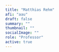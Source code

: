 ```yaml
---
title: "Matthias Rehm"
afi: "aau"
draft: false
summary: ""
thumbnail: ""
socialImage: ""
role: "Professor"
active: true
---
```


